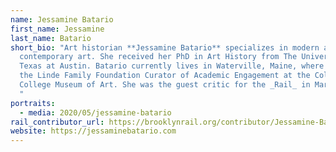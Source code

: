 ```yaml
---
name: Jessamine Batario
first_name: Jessamine
last_name: Batario
short_bio: "Art historian **Jessamine Batario** specializes in modern and
  contemporary art. She received her PhD in Art History from The University of
  Texas at Austin. Batario currently lives in Waterville, Maine, where she is
  the Linde Family Foundation Curator of Academic Engagement at the Colby
  College Museum of Art. She was the guest critic for the _Rail_ in March 2020.
  "
portraits:
  - media: 2020/05/jessamine-batario
rail_contributor_url: https://brooklynrail.org/contributor/Jessamine-Batario
website: https://jessaminebatario.com
---
```

